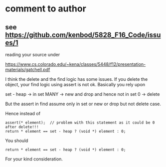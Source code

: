 # comment to author

## see https://github.com/kenbod/5828_F16_Code/issues/1

reading your source under

https://www.cs.colorado.edu/~kena/classes/5448/f12/presentation-materials/gatchell.pdf

I think the delete and the find logic has some issues.  If you delete the object, your find logic using assert is not ok.  Basically you rely upon

set - heap -> in set
MANY -> new and drop and hence not in set
0 -> delete

But the assert in find assume only in set or new or drop but not delete case.

Hence instead of

    assert(* element);  // problem with this statement as it could be 0 after delete!!!
    return * element == set - heap ? (void *) element : 0;

You should

    return * element == set - heap ? (void *) element : 0;

For your kind consideration.




